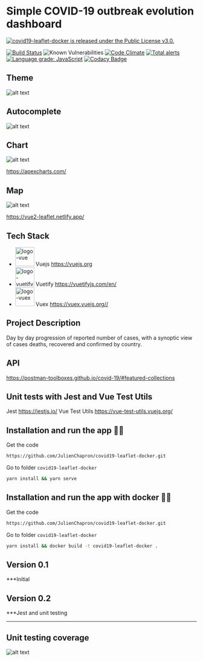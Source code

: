 # Simple COVID-19 outbreak evolution dashboard

<a href="https://github.com/JulienChapron/covid19-leaflet-docker/main/LICENSE">
 <img src="https://img.shields.io/badge/License-GPLv3-blue.svg" alt="covid19-leaflet-docker is released under the Public License v3.0." />
</a>

[![Build Status](https://travis-ci.org/JulienChapron/covid19-leaflet-docker.svg?branch=main)](https://travis-ci.org/JulienChapron/covid19-leaflet-docker)
![Known Vulnerabilities](https://snyk.io/test/github/JulienChapron/covid19-leaflet-docker/badge.svg)
[![Code Climate](https://codeclimate.com/github/JulienChapron/covid19-leaflet-docker/badges/gpa.svg)](https://codeclimate.com/github/JulienChapron/covid19-leaflet-docker)
[![Total alerts](https://img.shields.io/lgtm/alerts/g/JulienChapron/covid19-leaflet-docker.svg?logo=lgtm&logoWidth=18)](https://lgtm.com/projects/g/JulienChapron/covid19-leaflet-docker/alerts/)
[![Language grade: JavaScript](https://img.shields.io/lgtm/grade/javascript/g/JulienChapron/covid19-leaflet-docker.svg?logo=lgtm&logoWidth=18)](https://lgtm.com/projects/g/JulienChapron/covid19-leaflet-docker/context:javascript)
[![Codacy Badge](https://app.codacy.com/project/badge/Grade/221e245f1d9d49468603b0dc261a9618)](https://www.codacy.com/gh/JulienChapron/covid19-leaflet-docker/dashboard?utm_source=github.com&utm_medium=referral&utm_content=JulienChapron/covid19-leaflet-docker&utm_campaign=Badge_Grade)

## Theme

![alt text](https://raw.githubusercontent.com/JulienChapron/covid19-leaflet-docker/main/readme/theme.gif)

## Autocomplete

![alt text](https://raw.githubusercontent.com/JulienChapron/covid19-leaflet-docker/main/readme/covid19-leaflet-docker-autocomplete.gif)

## Chart

![alt text](https://raw.githubusercontent.com/JulienChapron/covid19-leaflet-docker/main/readme/covid19-leaflet-docker-chart.gif)

<https://apexcharts.com/>

## Map

![alt text](https://raw.githubusercontent.com/JulienChapron/covid19-leaflet-docker/main/readme/covid19-leaflet-docker-map.gif)

<https://vue2-leaflet.netlify.app/>

## Tech Stack

*   <img src="https://www.toutjavascript.com/demo/vue/img/logo-vue.82b9c7a5.png" alt="logo-vue" height="50"/> Vuejs <https://vuejs.org>
*   <img src="https://seeklogo.com/images/V/vuetify-logo-3BCF73C928-seeklogo.com.png" alt="logo-vuetify" height="50"/> Vuetify <https://vuetifyjs.com/en/>
*   <img src="https://user-images.githubusercontent.com/7110136/29002857-9e802f08-7ab4-11e7-9c31-604b5d0d0c19.png" alt="logo-vuex" height="50"/> Vuex <https://vuex.vuejs.org//>

## Project Description

Day by day progression of reported number of cases, with a synoptic view of cases deaths, recovered and confirmed by country.

## API

<https://postman-toolboxes.github.io/covid-19/#featured-collections>

## Unit tests with Jest and Vue Test Utils

Jest <https://jestjs.io/>
Vue Test Utils <https://vue-test-utils.vuejs.org/>

## Installation and run the app 🚀🚀

Get the code

```bash
https://github.com/JulienChapron/covid19-leaflet-docker.git
```

Go to folder `covid19-leaflet-docker`

```bash
yarn install && yarn serve
```

## Installation and run the app with docker 🚀🚀

Get the code

```bash
https://github.com/JulienChapron/covid19-leaflet-docker.git
```

Go to folder `covid19-leaflet-docker`

```bash
yarn install && docker build -t covid19-leaflet-docker .
```

## Version 0.1

\*\*\*Initial

## Version 0.2

\*\*\*Jest and unit testing

---

## Unit testing coverage

![alt text](https://raw.githubusercontent.com/JulienChapron/covid19-leaflet-docker/main/readme/test1.png)
